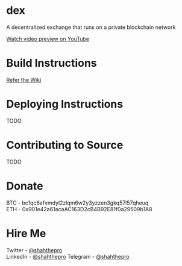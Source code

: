 # dex
A decentralized exchange that runs on a private blockchain network

[Watch video preview on YouTube](https://www.youtube.com/watch?v=oqIiRlr7veA)

# Build Instructions
[Refer the Wiki](https://github.com/shahthepro/dex/wiki/Build-Instructions)

# Deploying Instructions
TODO

# Contributing to Source
TODO

# Donate
BTC - bc1qc6afvmdyl2zlqm6w2y3yzzen3gkq57l57qheuq  
ETH - 0x901e42a61acaAC163D2cB4B92E81f0a29509b1A8

# Hire Me
Twitter - [@shahthepro](http://twitter.com/shahthepro)  
LinkedIn - [@shahthepro](https://www.linkedin.com/in/shahthepro/)
Telegram - [@shahthepro](https://web.telegram.org/#/im?p=@shahthepro)
